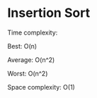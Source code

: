 # Insertion Sort

Time complexity:


Best: O(n)


Average: O(n^2)


Worst: O(n^2)


Space complexity: O(1)